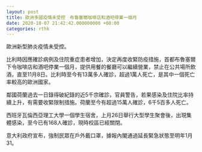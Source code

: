 ```yaml
---
layout: post
title: 歐洲多國疫情未受控　布魯塞爾咖啡店和酒吧停業一個月
date: 2020-10-07 21:42:42.000000000 +08:00
categories: rthk
---
```


歐洲新型肺炎疫情未受控。

比利時因應確診病例及住院重症患者增加，決定再度收緊防疫措施，首都布魯塞爾下令咖啡店和酒吧停業一個月，提供用餐的餐廳可以繼續營業，禁止在公共場所飲酒，直至11月8日。比利時至今有13萬多人確診，超過1萬人死亡，是其中一個死亡率較高的歐洲國家。

鄰國荷蘭過去一日錄得破紀錄的近5千宗確診，官員警告，若果感染及住院比率持續上升，有需要收緊限制措施。荷蘭至今有超過15萬人確診，6千5百多人死亡。

西班牙瓦倫西亞理工大學一個學生宿舍，上月26日舉行大型學生聚會後，出現集體感染，至今已有168人確診，現時校區已經關閉。

意大利政府宣布，強制民眾在戶外戴口罩，據報內閣通過延長緊急狀態至明年1月31。
